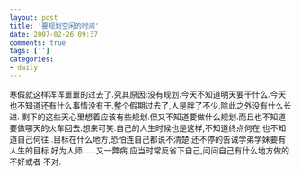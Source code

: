 ```yaml
---
layout: post
title: '要规划空闲的时间'
date: 2007-02-26 09:37
comments: true
tags: ['']
categories:
- daily
---
```


寒假就这样浑浑噩噩的过去了.究其原因:没有规划.今天不知道明天要干什么.今天也不知道还有什么事情没有干.整个假期过去了,人是胖了不少.除此之外没有什么长进.
剩下的这些天心里想着应该有些规划.但又不知道要做什么规划.而且也不知道要做哪天的火车回去.想来可笑.自己的人生时候也是这样,不知道终点何在,也不知道自己何往
.目标在什么地方,恐怕连自己都说不清楚.还不停的告诫学弟学妹要有人生的目标.好为人师......又一弊病.应当时常反省下自己,问问自己有什么地方做的不好或者
不对.

